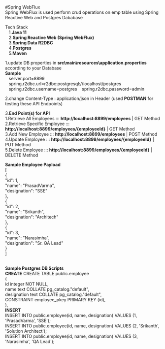 #Spring WebFlux<br/>
	Spring WebFlux is used perform crud operations on emp table using Spring Reactive Web and Postgres Dababase</br>
  
Tech Stack <br/>
&nbsp;&nbsp;&nbsp;1.**Java 11**<br/>
&nbsp;&nbsp;&nbsp;2.**Spring Reactive Web (Spring WebFlux)**<br/>
&nbsp;&nbsp;&nbsp;3.**Spring Data R2DBC**<br/>
&nbsp;&nbsp;&nbsp;4.**Postgres**<br/>
&nbsp;&nbsp;&nbsp;5.**Maven**<br/>

1.update DB properties in **src\main\resources\application.properties** according to your Database<br/>
**Sample**<br/>
&nbsp;&nbsp;&nbsp;server.port=8899
&nbsp;&nbsp;&nbsp;spring.r2dbc.url=r2dbc:postgresql://localhost/postgres
&nbsp;&nbsp;&nbsp;spring.r2dbc.username=postgres
&nbsp;&nbsp;&nbsp;spring.r2dbc.password=admin

2.change Content-Type : application/json  in Header (used **POSTMAN** for testing these API Endpoints)

3.**End Point(s) for API**<br/>
      1.Retrieve All Employees  	::: **http://localhost:8899/employees**             	| GET  Method  <br/>
      2.Retrieve Specific Employee  ::: **http://localhost:8899/employees/{employeeId}**   	| GET  Method  <br/> 
      3.Add New Employee            ::: **http://localhost:8899/employees**             	| POST Method  <br/> 
      4.Update Employee             ::: **http://localhost:8899/employees/{employeeId}**    | PUT Method   <br/>
      5.Delete Employee             ::: **http://localhost:8899/employees/{employeeId}**    | DELETE Method <br/>
  
  **Sample Employee Payload** <br/>
	[<br/>
		{<br/>
			"id": 1,<br/>
			"name": "PrasadVarma",<br/>
			"designation": "SSE"<br/>
		},<br/>
		{<br/>
			"id": 2,<br/>
			"name": "Srikanth",<br/>
			"designation": "Architech"<br/>
		},<br/>
		{<br/>
			"id": 3,<br/>
			"name": "Narasimha",<br/>
			"designation": "Sr. QA Lead"<br/>
		}<br/>
	]  
  <br/>

**Sample Postgres DB Scripts** <br/>
**CREATE**
CREATE TABLE public.employee <br/>
(<br/>
    id integer NOT NULL,<br/>
    name text COLLATE pg_catalog."default",<br/>
    designation text COLLATE pg_catalog."default",<br/>
    CONSTRAINT employee_pkey PRIMARY KEY (id),<br/>
),<br/>
**INSERT**<br/>
INSERT INTO public.employee(id, name, designation) 	VALUES (1, 'PrasadVarma', 'SSE');<br/>
INSERT INTO public.employee(id, name, designation) 	VALUES (2, 'Srikanth', 'Solution Architect');<br/>
INSERT INTO public.employee(id, name, designation) 	VALUES (3, 'Narasimha', 'QA Lead');<br/>
